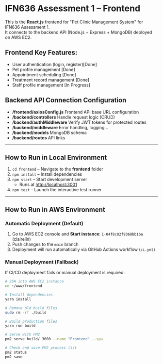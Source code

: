 # IFN636 Assessment 1 – Frontend

This is the **React.js** frontend for "Pet Clinic Management System" for IFN636 Assessment 1.  
It connects to the backend API (Node.js + Express + MongoDB) deployed on AWS EC2.

## Frontend Key Features:

- User authentication (login, register)[Done]
- Pet profile management [Done]
- Appointment scheduling [Done]
- Treatment record management [Done]
- Staff profile management [In Progress]

## Backend API Connection Configuration

- **/frontend/axiosConfig.js** Frontend API base URL configuration
- **/backend/controllers** Handle request logic (CRUD)
- **/backend/authMiddleware** Verify JWT tokens for protected routes
- **/backend/middleware** Error handling, logging...
- **/backend/models** MongoDB schema
- **/backend/routes** API links

---

## How to Run in Local Environment
1. `cd frontend` – Navigate to the **frontend** folder  
2. `npm install` – Install dependencies  
3. `npm start` – Start development server  
   - Runs at [http://localhost:3001](http://localhost:3001)  
4. `npm test` – Launch the interactive test runner  

---

## How to Run in AWS Environment

### Automatic Deployment (Default)
1. Go to AWS EC2 console and **Start instance**: `i-04f8c82f9368bb1ba` (clairelin)  
2. Push changes to the `main` branch  
3. Deployment will run automatically via GitHub Actions workflow (`ci.yml`)

### Manual Deployment (Fallback)
If CI/CD deployment fails or manual deployment is required:

```bash
# SSH into AWS EC2 instance
cd ~/www/frontend

# Install dependencies
yarn install

# Remove old build files
sudo rm -rf ./build

# Build production files
yarn run build

# Serve with PM2
pm2 serve build/ 3000 --name "Frontend" --spa

# Check and save PM2 process list
pm2 status
pm2 save
